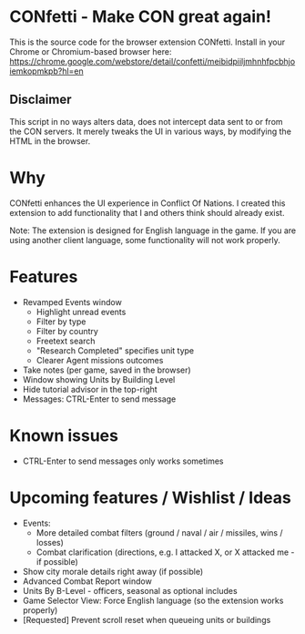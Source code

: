 # CONfetti - Make CON great again!

This is the source code for the browser extension CONfetti. Install in your Chrome or Chromium-based browser here: https://chrome.google.com/webstore/detail/confetti/meibidpiiljmhnhfpcbhjoiemkopmkpb?hl=en

## Disclaimer

This script in no ways alters data, does not intercept data sent to or from the CON servers. It merely tweaks the UI in various ways, by modifying the HTML in the browser.


# Why

CONfetti enhances the UI experience in Conflict Of Nations. I created this extension to add functionality that I and others think should already exist.

Note: The extension is designed for English language in the game. If you are using another client language, some functionality will not work properly.


# Features

- Revamped Events window
  - Highlight unread events
  - Filter by type
  - Filter by country
  - Freetext search
  - "Research Completed" specifies unit type
  - Clearer Agent missions outcomes
- Take notes (per game, saved in the browser)
- Window showing Units by Building Level
- Hide tutorial advisor in the top-right
- Messages: CTRL-Enter to send message


# Known issues

- CTRL-Enter to send messages only works sometimes


# Upcoming features / Wishlist / Ideas

-   Events:
    -   More detailed combat filters (ground / naval / air / missiles, wins / losses)
    -   Combat clarification (directions, e.g. I attacked X, or X attacked me - if possible)
-   Show city morale details right away (if possible)
-   Advanced Combat Report window
-   Units By B-Level - officers, seasonal as optional includes
-   Game Selector View: Force English language (so the extension works properly)
-   [Requested] Prevent scroll reset when queueing units or buildings

